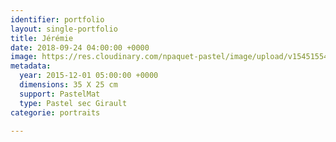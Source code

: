 ```yaml
---
identifier: portfolio
layout: single-portfolio
title: Jérémie
date: 2018-09-24 04:00:00 +0000
image: https://res.cloudinary.com/npaquet-pastel/image/upload/v1545155447/J%C3%A9r%C3%A9mie-pastel-25-X-35-cm-2015.jpg
metadata:
  year: 2015-12-01 05:00:00 +0000
  dimensions: 35 X 25 cm
  support: PastelMat
  type: Pastel sec Girault
categorie: portraits

---
```

